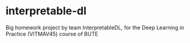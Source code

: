 # interpretable-dl
Big homework project by team InterpretableDL, for the Deep Learning in Practice (VITMAV45) course of BUTE
